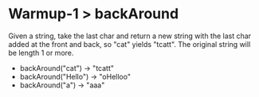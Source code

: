 # Warmup-1 > backAround

Given a string, take the last char and return a new string with the last char added at the front and back, so "cat" yields "tcatt". The original string will be length 1 or more.

- backAround("cat") → "tcatt"
- backAround("Hello") → "oHelloo"
- backAround("a") → "aaa"